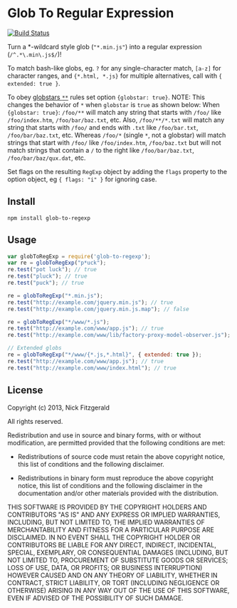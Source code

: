# Glob To Regular Expression

[![Build Status](https://travis-ci.org/fitzgen/glob-to-regexp.png?branch=master)](https://travis-ci.org/fitzgen/glob-to-regexp)

Turn a \*-wildcard style glob (`"*.min.js"`) into a regular expression
(`/^.*\.min\.js$/`)!

To match bash-like globs, eg. `?` for any single-character match, `[a-z]` for
character ranges, and `{*.html, *.js}` for multiple alternatives, call with
`{ extended: true }`.

To obey [globstars `**`](https://github.com/isaacs/node-glob#glob-primer) rules set option `{globstar: true}`.
NOTE: This changes the behavior of `*` when `globstar` is `true` as shown below:
When `{globstar: true}`: `/foo/**` will match any string that starts with `/foo/`
like `/foo/index.htm`, `/foo/bar/baz.txt`, etc.  Also, `/foo/**/*.txt` will match
any string that starts with `/foo/` and ends with `.txt` like `/foo/bar.txt`,
`/foo/bar/baz.txt`, etc.
Whereas `/foo/*` (single `*`, not a globstar) will match strings that start with
`/foo/` like `/foo/index.htm`, `/foo/baz.txt` but will not match strings that
contain a `/` to the right like `/foo/bar/baz.txt`, `/foo/bar/baz/qux.dat`, etc.

Set flags on the resulting `RegExp` object by adding the `flags` property to the option object, eg `{ flags: "i" }` for ignoring case.

## Install

    npm install glob-to-regexp

## Usage
```js
var globToRegExp = require('glob-to-regexp');
var re = globToRegExp("p*uck");
re.test("pot luck"); // true
re.test("pluck"); // true
re.test("puck"); // true

re = globToRegExp("*.min.js");
re.test("http://example.com/jquery.min.js"); // true
re.test("http://example.com/jquery.min.js.map"); // false

re = globToRegExp("*/www/*.js");
re.test("http://example.com/www/app.js"); // true
re.test("http://example.com/www/lib/factory-proxy-model-observer.js"); // true

// Extended globs
re = globToRegExp("*/www/{*.js,*.html}", { extended: true });
re.test("http://example.com/www/app.js"); // true
re.test("http://example.com/www/index.html"); // true
```

## License

Copyright (c) 2013, Nick Fitzgerald

All rights reserved.

Redistribution and use in source and binary forms, with or without modification,
are permitted provided that the following conditions are met:

* Redistributions of source code must retain the above copyright notice, this
  list of conditions and the following disclaimer.

* Redistributions in binary form must reproduce the above copyright notice, this
  list of conditions and the following disclaimer in the documentation and/or
  other materials provided with the distribution.

THIS SOFTWARE IS PROVIDED BY THE COPYRIGHT HOLDERS AND CONTRIBUTORS "AS IS" AND
ANY EXPRESS OR IMPLIED WARRANTIES, INCLUDING, BUT NOT LIMITED TO, THE IMPLIED
WARRANTIES OF MERCHANTABILITY AND FITNESS FOR A PARTICULAR PURPOSE ARE
DISCLAIMED. IN NO EVENT SHALL THE COPYRIGHT HOLDER OR CONTRIBUTORS BE LIABLE FOR
ANY DIRECT, INDIRECT, INCIDENTAL, SPECIAL, EXEMPLARY, OR CONSEQUENTIAL DAMAGES
(INCLUDING, BUT NOT LIMITED TO, PROCUREMENT OF SUBSTITUTE GOODS OR SERVICES;
LOSS OF USE, DATA, OR PROFITS; OR BUSINESS INTERRUPTION) HOWEVER CAUSED AND ON
ANY THEORY OF LIABILITY, WHETHER IN CONTRACT, STRICT LIABILITY, OR TORT
(INCLUDING NEGLIGENCE OR OTHERWISE) ARISING IN ANY WAY OUT OF THE USE OF THIS
SOFTWARE, EVEN IF ADVISED OF THE POSSIBILITY OF SUCH DAMAGE.
